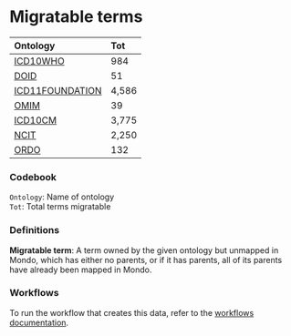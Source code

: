 # Migratable terms
| Ontology                                        | Tot   |
|:------------------------------------------------|:------|
| [ICD10WHO](./migrate_icd10who.md)               | 984   |
| [DOID](./migrate_doid.md)                       | 51    |
| [ICD11FOUNDATION](./migrate_icd11foundation.md) | 4,586 |
| [OMIM](./migrate_omim.md)                       | 39    |
| [ICD10CM](./migrate_icd10cm.md)                 | 3,775 |
| [NCIT](./migrate_ncit.md)                       | 2,250 |
| [ORDO](./migrate_ordo.md)                       | 132   |

### Codebook
`Ontology`: Name of ontology    
`Tot`: Total terms migratable

### Definitions
**Migratable term**: A term owned by the given ontology but unmapped in Mondo, which has either no parents, or if it has 
parents, all of its parents have already been mapped in Mondo.

### Workflows
To run the workflow that creates this data, refer to the [workflows documentation](../developer/workflows.md).